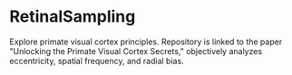 # RetinalSampling
Explore primate visual cortex principles. Repository is linked to the paper "Unlocking the Primate Visual Cortex Secrets," objectively analyzes eccentricity, spatial frequency, and radial bias.
